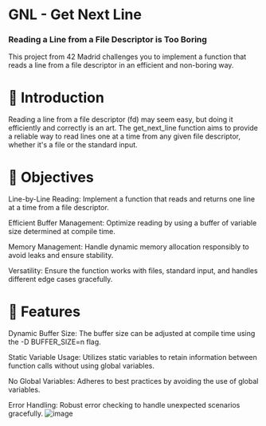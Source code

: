 
# GNL - Get Next Line
###     Reading a Line from a File Descriptor is Too Boring 

This project from 42 Madrid challenges you to implement a function that reads a line from a file descriptor in an efficient and non-boring way.

# 📖 Introduction
Reading a line from a file descriptor (fd) may seem easy, but doing it efficiently and correctly is an art. The get_next_line function aims to provide a reliable way to read lines one at a time from any given file descriptor, whether it's a file or the standard input.

# 🎯 Objectives
Line-by-Line Reading: Implement a function that reads and returns one line at a time from a file descriptor.

Efficient Buffer Management: Optimize reading by using a buffer of variable size determined at compile time.

Memory Management: Handle dynamic memory allocation responsibly to avoid leaks and ensure stability.

Versatility: Ensure the function works with files, standard input, and handles different edge cases gracefully.

# 🚀 Features
Dynamic Buffer Size: The buffer size can be adjusted at compile time using the -D BUFFER_SIZE=n flag.

Static Variable Usage: Utilizes static variables to retain information between function calls without using global variables.

No Global Variables: Adheres to best practices by avoiding the use of global variables.

Error Handling: Robust error checking to handle unexpected scenarios gracefully.
![image](https://github.com/user-attachments/assets/d085ca1f-8aae-4a7d-955c-acaef47fdddd)
